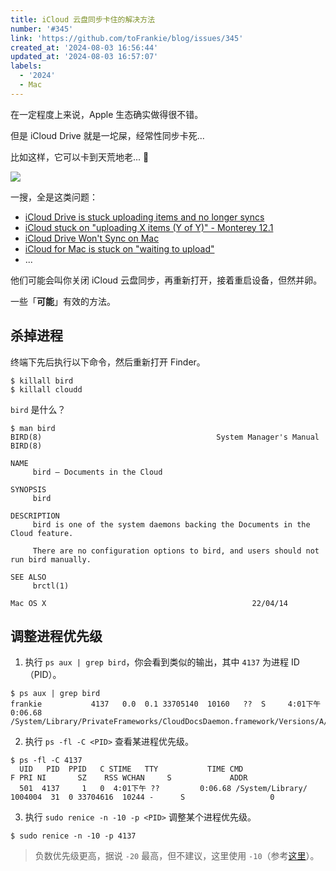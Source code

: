 ```yaml
---
title: iCloud 云盘同步卡住的解决方法
number: '#345'
link: 'https://github.com/toFrankie/blog/issues/345'
created_at: '2024-08-03 16:56:44'
updated_at: '2024-08-03 16:57:07'
labels:
  - '2024'
  - Mac
---
```

在一定程度上来说，Apple 生态确实做得很不错。

但是 iCloud Drive 就是一坨屎，经常性同步卡死...

比如这样，它可以卡到天荒地老... :anger:

![](https://cdn.jsdelivr.net/gh/toFrankie/blog@main/images/2024/8/1722672907055.png)

一搜，全是这类问题：

- [iCloud Drive is stuck uploading items and no longer syncs](https://apple.stackexchange.com/questions/264915/icloud-drive-is-stuck-uploading-items-and-no-longer-syncs)
- [iCloud stuck on "uploading X items (Y of Y)" - Monterey 12.1](https://apple.stackexchange.com/questions/434190/icloud-stuck-on-uploading-x-items-y-of-y-monterey-12-1)
- [iCloud Drive Won't Sync on Mac](https://apple.stackexchange.com/questions/313716/icloud-drive-wont-sync-on-mac)
- [iCloud for Mac is stuck on "waiting to upload"](https://developer.apple.com/forums/thread/651829)
- ...

他们可能会叫你关闭 iCloud 云盘同步，再重新打开，接着重启设备，但然并卵。

一些「**可能**」有效的方法。

## 杀掉进程

终端下先后执行以下命令，然后重新打开 Finder。

```shell
$ killall bird
$ killall cloudd
```

`bird` 是什么？

```shell
$ man bird
BIRD(8)                                       System Manager's Manual                                       BIRD(8)

NAME
     bird – Documents in the Cloud

SYNOPSIS
     bird

DESCRIPTION
     bird is one of the system daemons backing the Documents in the Cloud feature.

     There are no configuration options to bird, and users should not run bird manually.

SEE ALSO
     brctl(1)

Mac OS X                                              22/04/14
```

## 调整进程优先级


1. 执行 `ps aux | grep bird`，你会看到类似的输出，其中 `4137` 为进程 ID（PID）。

```shell
$ ps aux | grep bird
frankie           4137   0.0  0.1 33705140  10160   ??  S     4:01下午   0:06.68 /System/Library/PrivateFrameworks/CloudDocsDaemon.framework/Versions/A/Support/bird
```

2. 执行 `ps -fl -C <PID>` 查看某进程优先级。

```shell
$ ps -fl -C 4137
  UID   PID  PPID   C STIME   TTY           TIME CMD                     F PRI NI       SZ    RSS WCHAN     S             ADDR
  501  4137     1   0  4:01下午 ??         0:06.68 /System/Library/  1004004  31  0 33704616  10244 -      S                   0
```

3. 执行 `sudo renice -n -10 -p <PID>` 调整某个进程优先级。

```shell
$ sudo renice -n -10 -p 4137
```

> 负数优先级更高，据说 `-20` 最高，但不建议，这里使用 `-10`（参考[这里](https://stackoverflow.com/a/72534456/14569218)）。
